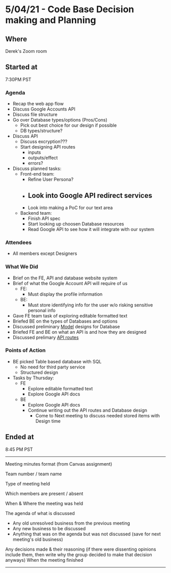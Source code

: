 # 5/04/21 - Code Base Decision making and Planning

## Where
Derek's Zoom room

## Started at
7:30PM PST

### Agenda
- Recap the web app flow
- Discuss Google Accounts API
- Discuss file structure
- Go over Database types/options (Pros/Cons)
  - Pick out best choice for our design if possible
  - DB types/structure?
- Discuss API 
  - Discuss excryption???
  - Start designing API routes
    - inputs
    - outputs/effect
    - errors?
- Discuss planned tasks:
  - Front-end team:
    - Refine User Persona?
    - Look into Google API redirect services
      - 
    - Look into making a PoC for our text area
  - Backend team:
    - Finish API spec
    - Start looking up choosen Database resources
    - Read Google API to see how it will integrate with our system



### Attendees
- All members except Designers

### What We Did
- Brief on the FE, API and database website system
- Brief of what the Google Account API will require of us
  - FE:
    - Must display the profile information
  - BE:
    - Must store identifying info for the user w/o risking sensitive personal info
- Gave FE team task of exploring editable formatted text
- Briefed BE on the types of Databases and options
- Discussed preliminary [Model](https://docs.google.com/document/d/13vq25D-qup2cG91aC82-njmaQDTNEOMQUmc0ZeJflzU/edit) designs for Database
- Briefed FE and BE on what an API is and how they are designed
- Discussed prelimary [API routes](https://docs.google.com/document/d/13vq25D-qup2cG91aC82-njmaQDTNEOMQUmc0ZeJflzU/edit)


### Points of Action
- BE picked Table based database with SQL
  - No need for third party service
  - Structured design
- Tasks by Thursday:
  - FE
    - Explore editable formatted text
    - Explore Google API docs
  - BE
    - Explore Google API docs
    - Continue writing out the API routes and Database design
      - Come to Next meeting to discuss needed stored items with Design time

## Ended at
8:45 PM PST

---

Meeting minutes format (from Canvas assignment)

Team number / team name

Type of meeting held

Which members are present / absent

When & Where the meeting was held

The agenda of what is discussed
- Any old unresolved business from the previous meeting
- Any new business to be discussed
- Anything that was on the agenda but was not discussed (save for next meeting's old business)

Any decisions made & their reasoning (if there were dissenting opinions include them, then write why the group decided to make that decision anyways)
When the meeting finished

---
